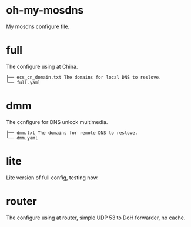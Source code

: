 # oh-my-mosdns
My mosdns configure file.
# full
The configure using at China.
```
├── ecs_cn_domain.txt The domains for local DNS to reslove.
└── full.yaml
```
# dmm
The ccnfigure for DNS unlock multimedia.
```
├── dmm.txt The domains for remote DNS to reslove.
└── dmm.yaml
```
# lite 
Lite version of full config, testing now.
# router 
The configure using at router, simple UDP 53 to DoH forwarder, no cache.
